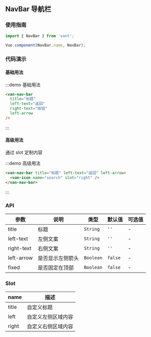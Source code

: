 ## NavBar 导航栏

### 使用指南
``` javascript
import { NavBar } from 'vant';

Vue.component(NavBar.name, NavBar);
```

### 代码演示

#### 基础用法

:::demo 基础用法
```html
<van-nav-bar
  title="标题"
  left-text="返回"
  right-text="按钮"
  left-arrow
/>
```
:::

#### 高级用法
通过 slot 定制内容

:::demo 高级用法
```html
<van-nav-bar title="标题" left-text="返回" left-arrow>
  <van-icon name="search" slot="right" />
</van-nav-bar>
```
:::


### API
| 参数 | 说明 | 类型 | 默认值 | 可选值 |
|-----------|-----------|-----------|-------------|-------------|
| title | 标题 | `String` | `''` | - |
| left-text | 左侧文案 | `String` | `''` | - |
| right-text | 右侧文案 | `String` | `''` | - |
| left-arrow | 是否显示左侧箭头 | `Boolean` | `false` | - |
| fixed | 是否固定在顶部 | `Boolean` | `false` | - |

### Slot

| name       | 描述      |
|-----------|-----------|
| title | 自定义标题 |
| left | 自定义左侧区域内容 |
| right | 自定义右侧区域内容 |